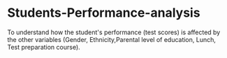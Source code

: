 # Students-Performance-analysis
To understand how the student's performance (test scores) is affected by the other variables (Gender, Ethnicity,Parental level of education, Lunch, Test preparation course).
